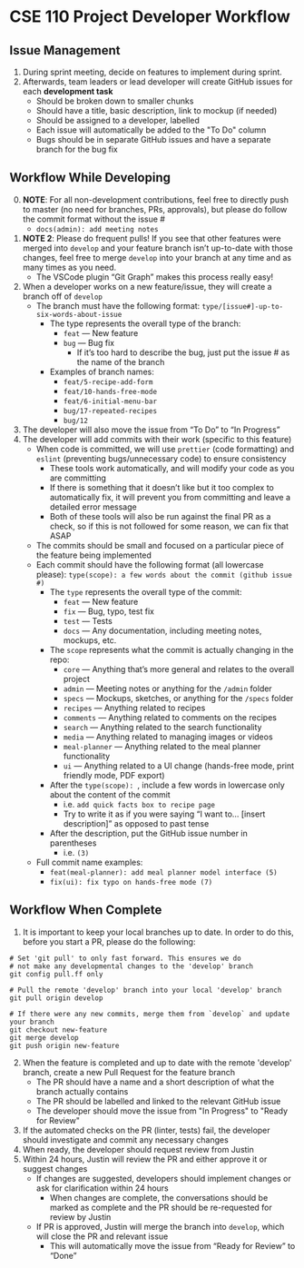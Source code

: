 # CSE 110 Project Developer Workflow
## Issue Management
1. During sprint meeting, decide on features to implement during sprint.
2. Afterwards, team leaders or lead developer will create GitHub issues for each **development task**
	* Should be broken down to smaller chunks
	* Should have a title, basic description, link to mockup (if needed)
	* Should be assigned to a developer, labelled
	* Each issue will automatically be added to the "To Do" column
	* Bugs should be in separate GitHub issues and have a separate branch for the bug fix

## Workflow While Developing
0. __NOTE__: For all non-development contributions, feel free to directly push to master (no need for branches, PRs, approvals), but please do follow the commit format without the issue #
   * `docs(admin): add meeting notes`
1. __NOTE 2__: Please do frequent pulls! If you see that other features were merged into `develop` and your feature branch isn’t up-to-date with those changes, feel free to merge `develop` into your branch at any time and as many times as you need.
	* The VSCode plugin “Git Graph” makes this process really easy!
2. When a developer works on a new feature/issue, they will create a branch off of `develop` 
	* The branch must have the following format: `type/[issue#]-up-to-six-words-about-issue`
		* The type represents the overall type of the branch:
			* `feat` — New feature
			* `bug` — Bug fix
				* If it’s too hard to describe the bug, just put the issue # as the name of the branch
		* Examples of branch names:
			* `feat/5-recipe-add-form`
			* `feat/10-hands-free-mode`
			* `feat/6-initial-menu-bar`
			* `bug/17-repeated-recipes`
			* `bug/12`
3. The developer will also move the issue from “To Do” to “In Progress”
4. The developer will add commits with their work (specific to this feature)
	* When code is committed, we will use `prettier` (code formatting) and `eslint` (preventing bugs/unnecessary code) to ensure consistency
		* These tools work automatically, and will modify your code as you are committing
		* If there is something that it doesn’t like but it too complex to automatically fix, it will prevent you from committing and leave a detailed error message
		* Both of these tools will also be run against the final PR as a check, so if this is not followed for some reason, we can fix that ASAP
	* The commits should be small and focused on a particular piece of the feature being implemented
	* Each commit should have the following format (all lowercase please):
`type(scope): a few words about the commit (github issue #)`
		* The `type` represents the overall type of the commit:
			* `feat` — New feature
			* `fix` — Bug, typo, test fix
			* `test` — Tests
			* `docs` — Any documentation, including meeting notes, mockups, etc.
		* The `scope` represents what the commit is actually changing in the repo:
			* `core` — Anything that’s more general and relates to the overall project
			* `admin` — Meeting notes or anything for the `/admin` folder
			* `specs` — Mockups, sketches, or anything for the `/specs` folder
			* `recipes` — Anything related to recipes
			* `comments` — Anything related to comments on the recipes
			* `search` — Anything related to the search functionality
			* `media` — Anything related to managing images or videos
			* `meal-planner` — Anything related to the meal planner functionality
			* `ui` — Anything related to a UI change (hands-free mode, print friendly mode, PDF export)
		* After the `type(scope): `, include a few words in lowercase only about the content of the commit
			* i.e. `add quick facts box to recipe page`
			* Try to write it as if you were saying “I want to… [insert description]” as opposed to past tense
		* After the description, put the GitHub issue number in parentheses
			* i.e. `(3)`
	* Full commit name examples:
		* `feat(meal-planner): add meal planner model interface (5)`
		* `fix(ui): fix typo on hands-free mode (7)`

## Workflow When Complete
1. It is important to keep your local branches up to date. In order to do this, before you start a PR, please do the following:
```shell
# Set 'git pull' to only fast forward. This ensures we do
# not make any developmental changes to the 'develop' branch
git config pull.ff only

# Pull the remote 'develop' branch into your local 'develop' branch
git pull origin develop

# If there were any new commits, merge them from `develop` and update your branch
git checkout new-feature
git merge develop
git push origin new-feature
```
2. When the feature is completed and up to date with the remote 'develop' branch, create a new Pull Request for the feature branch
	* The PR should have a name and a short description of what the branch actually contains
	* The PR should be labelled and linked to the relevant GitHub issue
	* The developer should move the issue from "In Progress" to "Ready for Review"
3. If the automated checks on the PR (linter, tests) fail, the developer should investigate and commit any necessary changes
4. When ready, the developer should request review from Justin
5. Within 24 hours, Justin will review the PR and either approve it or suggest changes
	* If changes are suggested, developers should implement changes or ask for clarification within 24 hours
		* When changes are complete, the conversations should be marked as complete and the PR should be re-requested for review by Justin
	* If PR is approved, Justin will merge the branch into `develop`, which will close the PR and relevant issue
		* This will automatically move the issue from “Ready for Review” to “Done”



## 
